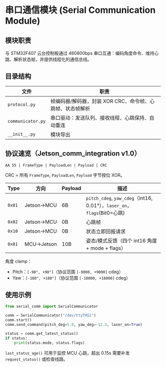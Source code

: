 # 串口通信模块 (Serial Communication Module)

## 模块职责

与 STM32F407 云台控制板通过 460800bps 串口互通：编码角度命令、维持心跳、解析状态帧，并提供线程化的通信总线。

## 目录结构

| 文件 | 职责 |
|------|------|
| `protocol.py` | 帧编码器/解码器，封装 XOR CRC、命令帧、心跳帧、状态帧解析 |
| `communicator.py` | 串口驱动：发送队列、接收线程、心跳保持、自动重连 |
| `__init__.py` | 模块导出 |

## 协议速览（Jetson_comm_integration v1.0）

```
AA 55 | FrameType | PayloadLen | Payload | CRC
```

CRC = 所有 `FrameType`, `PayloadLen`, `Payload` 字节按位 XOR。

| Type | 方向 | Payload | 描述 |
|------|------|---------|------|
| `0x01` | Jetson→MCU | 6B | `pitch_cdeg`, `yaw_cdeg`（int16, 0.01°），`laser_on`，`flags`(Bit0=心跳) |
| `0x02` | Jetson→MCU | 0B | 心跳帧 |
| `0x10` | Jetson→MCU | 0B | 状态立即回报请求 |
| `0x81` | MCU→Jetson | 10B | 姿态/模式反馈（四个 int16 角度 + mode + flags） |

角度 clamp：
- Pitch：`[-90°, +90°]`（协议范围 `[-9000, +9000]` cdeg）
- Yaw：`[-180°, +180°]`（协议范围 `[-18000, +18000]` cdeg）

## 使用示例

```python
from serial_comm import SerialCommunicator

comm = SerialCommunicator("/dev/ttyTHS1")
comm.start()
comm.send_command(pitch_deg=5.0, yaw_deg=-12.3, laser_on=True)

status = comm.get_latest_status()
if status:
    print(status.mode, status.flags)
```

`last_status_age()` 可用于监控 MCU 心跳，超出 0.15s 需要补发 `request_status()` 或检查线路。
